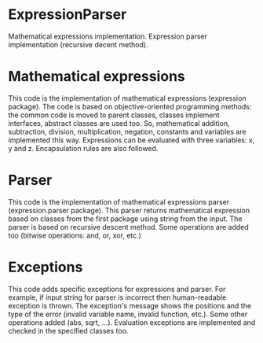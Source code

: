 # ExpressionParser
Mathematical expressions implementation. Expression parser implementation (recursive decent method). 

# Mathematical expressions
This code is the implementation of mathematical expressions (expression package). The code is based on objective-oriented programming methods: the common code is moved to parent classes, classes implement interfaces, abstract classes are used too. So, mathematical addition, subtraction, division, multiplication, negation, constants and variables are implemented this way. Expressions can be evaluated with three variables: x, y and z. Encapsulation rules are also followed.

# Parser
This code is the implementation of mathematical expressions parser (expression.parser package). This parser returns mathematical expression based on classes from the first package using string from the input. The parser is based on recursive descent method. Some operations are added too (bitwise operations: and, or, xor, etc.)

# Exceptions
This code adds specific exceptions for expressions and parser. For example, if input string for parser is incorrect then human-readable exception is thrown. The exception's message shows the positions and the type of the error (invalid variable name, invalid function, etc.). Some other operations added (abs, sqrt, ...). Evaluation exceptions are implemented and checked in the specified classes too.
